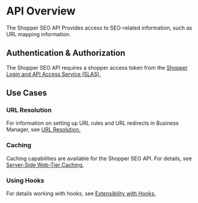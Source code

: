 # API Overview

The Shopper SEO API Provides access to SEO-related information, such as URL mapping information.

## Authentication & Authorization

The Shopper SEO API requires a shopper access token from the [Shopper Login and API Access Service (SLAS).](https://developer.salesforce.com/docs/commerce/commerce-api/guide/authorization-for-shopper-apis.html)

## Use Cases

### URL Resolution

For information on setting up URL rules and URL redirects in Business Manager, see [URL Resolution.](https://developer.salesforce.com/docs/commerce/commerce-api/guide/url-resolution.html)

### Caching

Caching capabilities are available for the Shopper SEO API. For details, see [Server-Side Web-Tier Caching.](https://developer.salesforce.com/docs/commerce/commerce-api/guide/server-side-web-tier-caching.html)

### Using Hooks

For details working with hooks, see [Extensibility with Hooks.](https://developer.salesforce.com/docs/commerce/commerce-api/guide/extensibility_via_hooks.html)